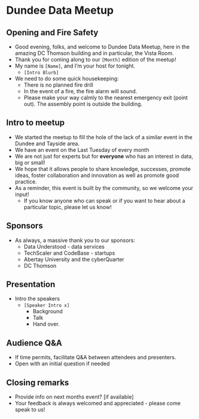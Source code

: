 # Dundee Data Meetup

## Opening and Fire Safety

- Good evening, folks, and welcome to Dundee Data Meetup, here in the amazing DC Thomson building and in particular, the Vista Room.
- Thank you for coming along to our `[Month]` edition of the meetup!
- My name is `[Name]`, and I’m your host for tonight.
  - `[Intro Blurb]`
- We need to do some quick housekeeping:
  - There is no planned fire drill
  - In the event of a fire, the fire alarm will sound.
  - Please make your way calmly to the nearest emergency exit (point out). The assembly point is outside the building.

## Intro to meetup

- We started the meetup to fill the hole of the lack of a similar event in the Dundee and Tayside area.
- We have an event on the Last Tuesday of every month
- We are not just for experts but for **everyone** who has an interest in data, big or small!
- We hope that it allows people to share knowledge, successes, promote ideas, foster collaboration and innovation as well as promote good practice.
- As a reminder, this event is built by the community, so we welcome your input!
  - If you know anyone who can speak or if you want to hear about a particular topic, please let us know!

## Sponsors

- As always, a massive thank you to our sponsors:
  - Data Understood - data services
  - TechScaler and CodeBase - startups
  - Abertay University and the cyberQuarter
  - DC Thomson

## Presentation

- Intro the speakers
  - `[Speaker Intro x]`
    - Background
    - Talk
    - Hand over.

## Audience Q&A

- If time permits, facilitate Q&A between attendees and presenters.
- Open with an initial question if needed

## Closing remarks

- Provide info on next months event? [if available]
- Your feedback is always welcomed and appreciated - please come speak to us!
